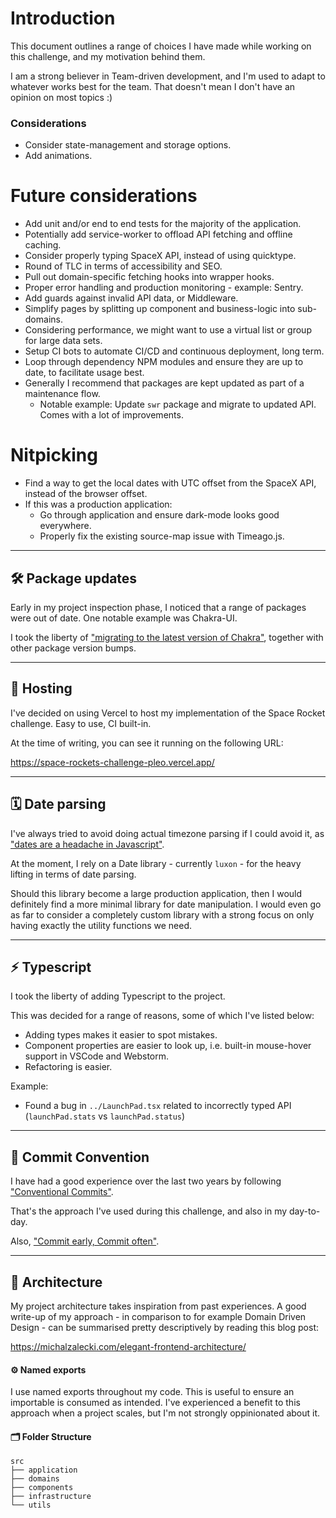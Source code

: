 # Introduction

This document outlines a range of choices I have made while working on this challenge, and my motivation behind them.

I am a strong believer in Team-driven development, and I'm used to adapt to whatever works best for the team. That doesn't mean I don't have an opinion on most topics :)

### Considerations
- Consider state-management and storage options.
- Add animations.

# Future considerations
- Add unit and/or end to end tests for the majority of the application.
- Potentially add service-worker to offload API fetching and offline caching.
- Consider properly typing SpaceX API, instead of using quicktype.
- Round of TLC in terms of accessibility and SEO.
- Pull out domain-specific fetching hooks into wrapper hooks.
- Proper error handling and production monitoring - example: Sentry.
- Add guards against invalid API data, or Middleware.
- Simplify pages by splitting up component and business-logic into sub-domains.
- Considering performance, we might want to use a virtual list or group for large data sets.
- Setup CI bots to automate CI/CD and continuous deployment, long term.
- Loop through dependency NPM modules and ensure they are up to date, to facilitate usage best.
- Generally I recommend that packages are kept updated as part of a maintenance flow.
  - Notable example: Update `swr` package and migrate to updated API. Comes with a lot of improvements.

# Nitpicking
- Find a way to get the local dates with UTC offset from the SpaceX API, instead of the browser offset.
- If this was a production application:
  - Go through application and ensure dark-mode looks good everywhere.
  - Properly fix the existing source-map issue with Timeago.js.


---

## 🛠 Package updates

Early in my project inspection phase, I noticed that a range of packages were out of date. One notable example was Chakra-UI.

I took the liberty of ["migrating to the latest version of Chakra"](https://chakra-ui.com/guides/migration), together with other package version bumps.

---

## 📡 Hosting

I've decided on using Vercel to host my implementation of the Space Rocket challenge. Easy to use, CI built-in.

At the time of writing, you can see it running on the following URL:

https://space-rockets-challenge-pleo.vercel.app/

---

## 🗓 Date parsing

I've always tried to avoid doing actual timezone parsing if I could avoid it, as ["dates are a headache in Javascript"](https://maggiepint.com/2017/04/09/fixing-javascript-date-getting-started/).

At the moment, I rely on a Date library - currently `luxon` - for the heavy lifting in terms of date parsing.

Should this library become a large production application, then I would definitely find a more minimal library for date manipulation. I would even go as far to consider a completely custom library with a strong focus on only having exactly the utility functions we need.

---

## ⚡️ Typescript

I took the liberty of adding Typescript to the project.

This was decided for a range of reasons, some of which I've listed below:

- Adding types makes it easier to spot mistakes.
- Component properties are easier to look up, i.e. built-in mouse-hover support in VSCode and Webstorm.
- Refactoring is easier.

Example:
- Found a bug in `../LaunchPad.tsx` related to incorrectly typed API (`launchPad.stats` vs `launchPad.status`)

---

## 🔗 Commit Convention

I have had a good experience over the last two years by following ["Conventional Commits"](https://www.conventionalcommits.org/en/v1.0.0/#summary).

That's the approach I've used during this challenge, and also in my day-to-day.

Also, ["Commit early, Commit often"](https://deepsource.io/blog/git-best-practices/).

---

## 🏡 Architecture

My project architecture takes inspiration from past experiences. A good write-up of my approach - in comparison to for example Domain Driven Design - can be summarised pretty descriptively by reading this blog post:

https://michalzalecki.com/elegant-frontend-architecture/


#### ⚙️ Named exports

I use named exports throughout my code. This is useful to ensure an importable is consumed as intended. I've experienced a benefit to this approach when a project scales, but I'm not strongly oppinionated about it.


#### 🗂 Folder Structure

```
src
├── application
├── domains
├── components
├── infrastructure
└── utils
```
